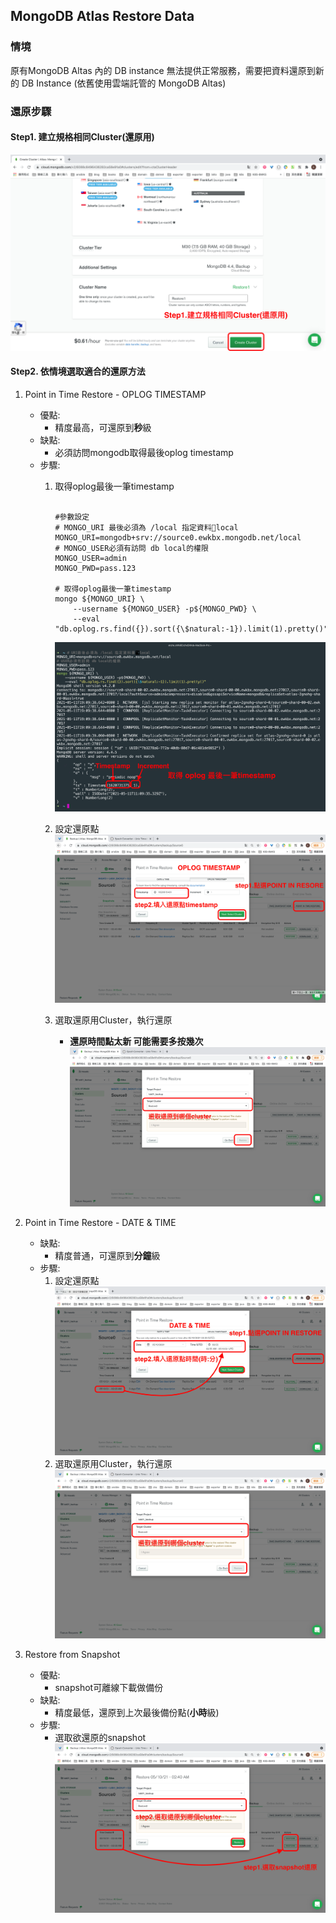## MongoDB Atlas Restore Data

### 情境
原有MongoDB Altas 內的 DB instance 無法提供正常服務，需要把資料還原到新的 DB Instance (依舊使用雲端託管的 MongoDB Altas)


### 還原步驟


#### Step1. 建立規格相同Cluster(還原用)

![create_restore_mongodb](../images/mongodb-atlas-disaster-recover/create_restore_mongodb.png)

#### Step2. 依情境選取適合的還原方法

 1. Point in Time Restore - OPLOG TIMESTAMP
    - 優點:
        - 精度最高，可還原到**秒**級
    - 缺點:
        - 必須訪問mongodb取得最後oplog timestamp
    - 步驟:
        1. 取得oplog最後一筆timestamp

            ```shell

            #參數設定
            # MONGO_URI 最後必須為 /local 指定資料local
            MONGO_URI=mongodb+srv://source0.ewkbx.mongodb.net/local
            # MONGO_USER必須有訪問 db local的權限
            MONGO_USER=admin
            MONGO_PWD=pass.123

            # 取得oplog最後一筆timestamp
            mongo ${MONGO_URI} \
                --username ${MONGO_USER} -p${MONGO_PWD} \
                --eval "db.oplog.rs.find({}).sort({\$natural:-1}).limit(1).pretty()"
            ```
            ![get_oplog](../images/mongodb-atlas-disaster-recover/get_oplog.png)

        2. 設定還原點
            ![oplog](../images/mongodb-atlas-disaster-recover/oplog.png)

        3. 選取還原用Cluster，執行還原 

            - **還原時間點太新 可能需要多按幾次**
            ![restore](../images/mongodb-atlas-disaster-recover/restore.png)

 2. Point in Time Restore - DATE & TIME
    - 缺點:
        - 精度普通，可還原到**分鐘**級
    - 步驟:
        1. 設定還原點
            ![date](../images/mongodb-atlas-disaster-recover/date.png)
        2. 選取還原用Cluster，執行還原
            ![restore](../images/mongodb-atlas-disaster-recover/restore.png)

 3. Restore from Snapshot
     - 優點:
        - snapshot可離線下載做備份
     - 缺點:
        - 精度最低，還原到上次最後備份點(**小時**級)
    - 步驟:
        - 選取欲還原的snapshot
            ![snapshot](../images/mongodb-atlas-disaster-recover/snapshot.png)